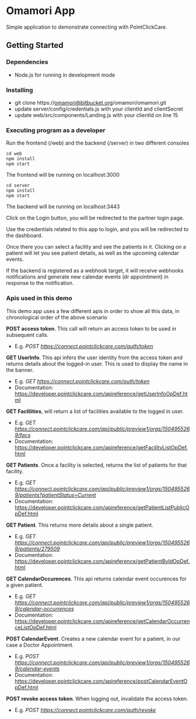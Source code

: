 # Omamori App

Simple application to demonstrate connecting with PointClickCare.

## Getting Started

### Dependencies

- Node.js for running in development mode

### Installing

- git clone https://omamori@bitbucket.org/omamori/omamori.git
- update server/config/credentials.js with your clientId and clientSecret
- update web/src/components/Landing.js with your clientId on line 15

### Executing program as a developer
Run the frontend (/web) and the backend (/server) in two different consoles

    cd web
    npm install
    npm start

The frontend will be running on localhost:3000

    cd server
    npm install
    npm start

The backend will be running on localhost:3443

Click on the Login button, you will be redirected to the partner login page. 

Use the credentials related to this app to login, and you will be redirected to the dashboard.

Once there you can select a facility and see the patients in it. Clicking on a patient will let you see patient details, as well as the upcoming calendar events.

If the backend is registered as a webhook target, it will receive webhooks notifications and generate new calendar events (dr appointment) in response to the notification.


### Apis used in this demo ###

This demo app uses a few different apis in order to show all this data, in chronological order of the above scenario

**POST access token**. This call will return an access token to be used in subsequent calls.
* E.g. *POST https://connect.pointclickcare.com/auth/token*

**GET UserInfo**. This api infers the user identity from the access token and returns details about the logged-in user. This is used to display the name in the banner.
* E.g. *GET https://connect.pointclickcare.com/auth/token*
* Documentation: https://developer.pointclickcare.com/apireference/getUserInfoOpDef.html

**GET Faclilities**, will return a list of facilities available to the logged in user. 
* E.g. *GET  https://connect.pointclickcare.com/api/public/preview1/orgs/1504955269/facs*
* Documentation: https://developer.pointclickcare.com/apireference/getFacilityListOpDef.html

**GET Patients**. Once a facility is selected, returns the list of patients for that facility.
* E.g. *GET https://connect.pointclickcare.com/api/public/preview1/orgs/1504955269/patients?patientStatus=Current*
* Documentation: https://developer.pointclickcare.com/apireference/getPatientListPublicOpDef.html

**GET Patient**. This returns more details about a single patient. 
* E.g. *GET https://connect.pointclickcare.com/api/public/preview1/orgs/1504955269/patients/279509*
* Documentation: https://developer.pointclickcare.com/apireference/getPatientByIdOpDef.html

**GET CalendarOccurences**. This api returns calendar event occurences for a given patient.
* E.g. *GET https://connect.pointclickcare.com/api/public/preview1/orgs/1504955269/calendar-occurrences*
* Documentation: https://developer.pointclickcare.com/apireference/getCalendarOccurrenceListOpDef.html

**POST CalendarEvent**. Creates a new calendar event for a patient, in our case a Doctor Appointment.
* E.g. *POST https://connect.pointclickcare.com/api/public/preview1/orgs/1504955269/calendar-events*
* Documentation: https://developer.pointclickcare.com/apireference/postCalendarEventOpDef.html

**POST revoke access token**. When logging out, invalidate the access token.
* E.g. *POST https://connect.pointclickcare.com/auth/revoke*
